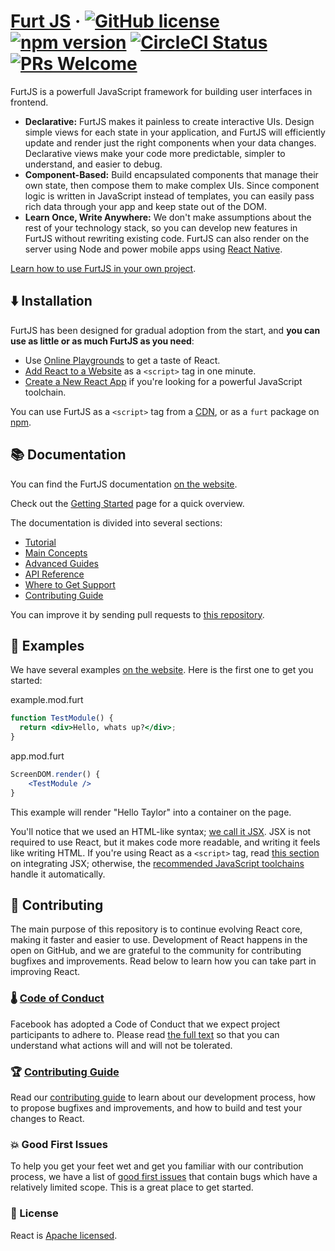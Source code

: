 # [Furt JS](https://furt-js.org/) &middot; [![GitHub license](https://img.shields.io/badge/license-MIT-blue.svg)](https://github.com/facebook/react/blob/main/LICENSE) [![npm version](https://img.shields.io/npm/v/react.svg?style=flat)](https://www.npmjs.com/package/react) [![CircleCI Status](https://circleci.com/gh/facebook/react.svg?style=shield&circle-token=:circle-token)](https://circleci.com/gh/facebook/react) [![PRs Welcome](https://img.shields.io/badge/PRs-welcome-brightgreen.svg)](https://reactjs.org/docs/how-to-contribute.html#your-first-pull-request)

FurtJS is a powerfull JavaScript framework for building user interfaces in frontend.

* **Declarative:** FurtJS makes it painless to create interactive UIs. Design simple views for each state in your application, and FurtJS will efficiently update and render just the right components when your data changes. Declarative views make your code more predictable, simpler to understand, and easier to debug.
* **Component-Based:** Build encapsulated components that manage their own state, then compose them to make complex UIs. Since component logic is written in JavaScript instead of templates, you can easily pass rich data through your app and keep state out of the DOM.
* **Learn Once, Write Anywhere:** We don't make assumptions about the rest of your technology stack, so you can develop new features in FurtJS without rewriting existing code. FurtJS can also render on the server using Node and power mobile apps using [React Native](https://reactnative.dev/).

[Learn how to use FurtJS in your own project](https://furt-js.org/docs/getting-started.html).

## ⬇️ Installation

FurtJS has been designed for gradual adoption from the start, and **you can use as little or as much FurtJS as you need**:

* Use [Online Playgrounds](https://furt-js.org/docs/getting-started.html#online-playgrounds) to get a taste of React.
* [Add React to a Website](https://furt-js.org/docs/add-react-to-a-website.html) as a `<script>` tag in one minute.
* [Create a New React App](https://furt-js.org/docs/create-a-new-react-app.html) if you're looking for a powerful JavaScript toolchain.

You can use FurtJS as a `<script>` tag from a [CDN](https://furt-js.org/docs/cdn-links.html), or as a `furt` package on [npm](https://www.npmjs.com/package/react).

## 📚 Documentation

You can find the FurtJS documentation [on the website](https://reactjs.org/docs).  

Check out the [Getting Started](https://reactjs.org/docs/getting-started.html) page for a quick overview.

The documentation is divided into several sections:

* [Tutorial](https://furt-js.org/tutorial/tutorial.html)
* [Main Concepts](https://reactjs.org/docs/hello-world.html)
* [Advanced Guides](https://reactjs.org/docs/jsx-in-depth.html)
* [API Reference](https://reactjs.org/docs/react-api.html)
* [Where to Get Support](https://reactjs.org/community/support.html)
* [Contributing Guide](https://reactjs.org/docs/how-to-contribute.html)

You can improve it by sending pull requests to [this repository](https://github.com/reactjs/reactjs.org).

## 🌱 Examples

We have several examples [on the website](https://reactjs.org/). Here is the first one to get you started:

example.mod.furt
```jsx
function TestModule() {
  return <div>Hello, whats up?</div>;
}
```

app.mod.furt
```jsx
ScreenDOM.render() {
    <TestModule />
}
```

This example will render "Hello Taylor" into a container on the page.

You'll notice that we used an HTML-like syntax; [we call it JSX](https://reactjs.org/docs/introducing-jsx.html). JSX is not required to use React, but it makes code more readable, and writing it feels like writing HTML. If you're using React as a `<script>` tag, read [this section](https://reactjs.org/docs/add-react-to-a-website.html#optional-try-react-with-jsx) on integrating JSX; otherwise, the [recommended JavaScript toolchains](https://reactjs.org/docs/create-a-new-react-app.html) handle it automatically.

## 🧭 Contributing

The main purpose of this repository is to continue evolving React core, making it faster and easier to use. Development of React happens in the open on GitHub, and we are grateful to the community for contributing bugfixes and improvements. Read below to learn how you can take part in improving React.

### 🌡️ [Code of Conduct](https://code.fb.com/codeofconduct)

Facebook has adopted a Code of Conduct that we expect project participants to adhere to. Please read [the full text](https://code.fb.com/codeofconduct) so that you can understand what actions will and will not be tolerated.

### 🏆 [Contributing Guide](https://reactjs.org/contributing/how-to-contribute.html)

Read our [contributing guide](https://reactjs.org/contributing/how-to-contribute.html) to learn about our development process, how to propose bugfixes and improvements, and how to build and test your changes to React.

### 💥 Good First Issues

To help you get your feet wet and get you familiar with our contribution process, we have a list of [good first issues](https://github.com/facebook/react/labels/good%20first%20issue) that contain bugs which have a relatively limited scope. This is a great place to get started.

### 📝 License

React is [Apache licensed](./LICENSE).
